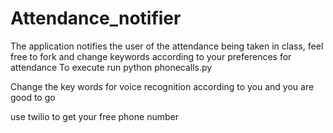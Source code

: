 # Attendance_notifier
The application notifies the user of the attendance being taken in class, feel free to fork and change keywords according to your preferences for attendance 
To execute run python phonecalls.py


Change the key words for voice recognition according to you and you are good to go

use twilio to get your free phone number 
